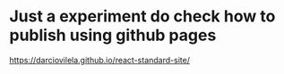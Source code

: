 # Just a experiment do check how to publish using github pages
https://darciovilela.github.io/react-standard-site/
